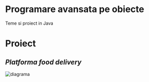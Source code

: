 # Programare avansata pe obiecte
Teme si proiect in Java

# Proiect
## _Platforma food delivery_
![diagrama](https://github.com/iuga-paula/Programare-avanjansata-pe-obiecte/tree/master/Proiect)



